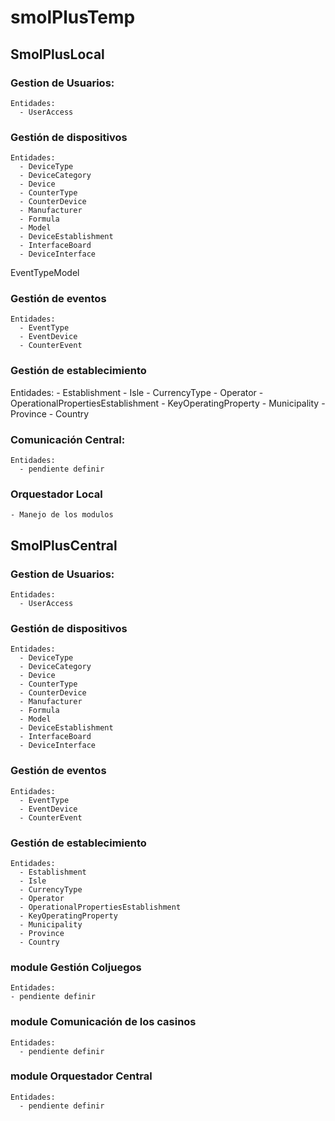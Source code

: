 # smolPlusTemp

## SmolPlusLocal

### Gestion de Usuarios:

    Entidades:
      - UserAccess

### Gestión de dispositivos

    Entidades:
      - DeviceType
      - DeviceCategory
      - Device
      - CounterType
      - CounterDevice
      - Manufacturer
      - Formula
      - Model
      - DeviceEstablishment
      - InterfaceBoard
      - DeviceInterface

EventTypeModel

### Gestión de eventos

    Entidades:
      - EventType
      - EventDevice
      - CounterEvent

### Gestión de establecimiento

Entidades: - Establishment - Isle - CurrencyType - Operator - OperationalPropertiesEstablishment - KeyOperatingProperty - Municipality - Province - Country

### Comunicación Central:

    Entidades:
      - pendiente definir

### Orquestador Local

    - Manejo de los modulos

## SmolPlusCentral

### Gestion de Usuarios:

    Entidades:
      - UserAccess

### Gestión de dispositivos

    Entidades:
      - DeviceType
      - DeviceCategory
      - Device
      - CounterType
      - CounterDevice
      - Manufacturer
      - Formula
      - Model
      - DeviceEstablishment
      - InterfaceBoard
      - DeviceInterface

### Gestión de eventos

    Entidades:
      - EventType
      - EventDevice
      - CounterEvent

### Gestión de establecimiento

    Entidades:
      - Establishment
      - Isle
      - CurrencyType
      - Operator
      - OperationalPropertiesEstablishment
      - KeyOperatingProperty
      - Municipality
      - Province
      - Country

### module Gestión Coljuegos

    Entidades:
    - pendiente definir

### module Comunicación de los casinos

    Entidades:
      - pendiente definir

### module Orquestador Central

    Entidades:
      - pendiente definir
